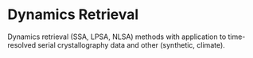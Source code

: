 # Dynamics Retrieval

Dynamics retrieval (SSA, LPSA, NLSA) methods with application to time-resolved serial crystallography data and other (synthetic, climate).
